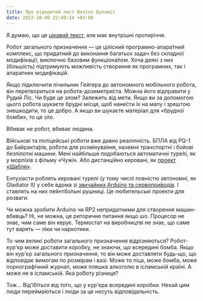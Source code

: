```yaml
---
title: Про відкритий лист Boston Dynamic 
date: 2022-10-06 22:49:14 +03:00
---
```


Я думаю, що це [цікавий текст][1], але має внутрішні протиріччя.

Робот загального призначення — це цілісний програмно-апара́тний комплекс, що придатний до виконання багатьох задач без складної модифікації, виключно базовим функціона́лом. Хоча деякі з них (більшість) підтримують можливість створення як програмних, так і апаратних модифікацій.

Якщо підключити лічильник Гейгера до автономного мобільного ро́бота, він перетвориться на ро́бота-дозиметри́ста. Можна його відправити у Рудий Ліс. Чи буде це злом? Залежить від мети. Якщо ви за допомогою цього ро́бота шукаєте брудні місця, щоб нане́сти їх на мапу і зрештою знешкодити, то це добро. А якщо ви шукаєте матеріал для «брудної бомби», то це зло.

Вбиває не робот, вбиває людина.

Військові та поліцейські ро́боти вже давно реалmність. БПЛА від PQ-1 до Байракта́рів, ро́боти для розмінува́ння, наземні транспортні і бойові безпілотні машини. Мені найбільше подобаються автоматичні туре́лі, як у морпі́хів з фільму «Чужі». Або дистанційно керовані, як [проект «Шабля»][2].

Ентузіасти роблять керовані турелі (у тому числі повністю автономні, як Gladiator II) у себе вдома зі [звичайних Arduino та сервопри́водів][3]. І ставлять на них пейнтбо́льні рушниці. Це любительські проекти для розваги.

Чи можна зробити Arduino чи RP2 непридатними для створення машин-вбивць? Ні, не можна, це риторичне питання якщо шо. Процесор не знає, чим саме він керує. Термостат на виробництві не знає, що саме тут варять — ліки чи наркотики.

То чим великі ро́боти загального призначення відрізняються? Робот-кур'єр може доставити коробку, не знаючи, що всередині бомба. Якщо він кур'єр загального призначення, то він може доставляти будь-що, що відповідає вимогам по розмірам і вазі. Може то піца, може бомба, може порнографі́чний журнал, може пляшка алкоголю в ісламській країні. А може не в ісламській. Яка ро́боту різниця?

Тож… Від'їбі́ться від то́го, що у кур'єра всередині коробки. Нехай цим люди перейма́ються і люди за це несуть відповідальність.

[1]: https://www.bostondynamics.com/open-letter-opposing-weaponization-general-purpose-robots
[2]: https://www.peoplesproject.com/bojovij-modul-shablya/
[3]: https://www.instructables.com/Autonomous-Paintball-Sentry-Gun/
